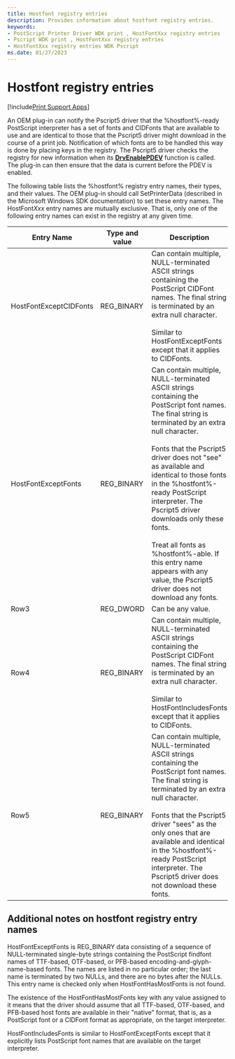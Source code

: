 ```yaml
---
title: Hostfont registry entries
description: Provides information about hostfont registry entries.
keywords:
- PostScript Printer Driver WDK print , HostFontXxx registry entries
- Pscript WDK print , HostFontXxx registry entries
- HostFontXxx registry entries WDK Pscript
ms.date: 01/27/2023
---
```


# Hostfont registry entries

[!include[Print Support Apps](../includes/print-support-apps.md)]

An OEM plug-in can notify the Pscript5 driver that the %hostfont%-ready PostScript interpreter has a set of fonts and CIDFonts that are available to use and are identical to those that the Pscript5 driver might download in the course of a print job. Notification of which fonts are to be handled this way is done by placing keys in the registry. The Pscript5 driver checks the registry for new information when its [**DrvEnablePDEV**](/windows/win32/api/winddi/nf-winddi-drvenablepdev) function is called. The plug-in can then ensure that the data is current before the PDEV is enabled.

The following table lists the %hostfont% registry entry names, their types, and their values. The OEM plug-in should call SetPrinterData (described in the Microsoft Windows SDK documentation) to set these entry names. The HostFont*Xxx* entry names are mutually exclusive. That is, only one of the following entry names can exist in the registry at any given time.

| Entry Name | Type and value | Description |
|--|--|--|
| HostFontExceptCIDFonts | REG_BINARY | Can contain multiple, NULL-terminated ASCII strings containing the PostScript CIDFont names. The final string is terminated by an extra null character.<br><br>Similar to HostFontExceptFonts except that it applies to CIDFonts. |
| HostFontExceptFonts | REG_BINARY | Can contain multiple, NULL-terminated ASCII strings containing the PostScript font names. The final string is terminated by an extra null character.<br><br>Fonts that the Pscript5 driver does not "see" as available and identical to those fonts in the %hostfont%-ready PostScript interpreter. The Pscript5 driver downloads only these fonts.<br><br>Treat all fonts as %hostfont%-able. If this entry name appears with any value, the Pscript5 driver does not download any fonts. |
| Row3 | REG_DWORD | Can be any value. |
| Row4 | REG_BINARY | Can contain multiple, NULL-terminated ASCII strings containing the PostScript CIDFont names. The final string is terminated by an extra null character.<br><br>Similar to HostFontIncludesFonts except that it applies to CIDFonts. |
| Row5 | REG_BINARY | Can contain multiple, NULL-terminated ASCII strings containing the PostScript font names. The final string is terminated by an extra null character.<br><br>Fonts that the Pscript5 driver "sees" as the only ones that are available and identical in the %hostfont%-ready PostScript interpreter. The Pscript5 driver does not download these fonts. |

## Additional notes on hostfont registry entry names

HostFontExceptFonts is REG_BINARY data consisting of a sequence of NULL-terminated single-byte strings containing the PostScript findfont names of TTF-based, OTF-based, or PFB-based encoding-and-glyph-name-based fonts. The names are listed in no particular order; the last name is terminated by two NULLs, and there are no bytes after the NULLs. This entry name is checked only when HostFontHasMostFonts is not found.

The existence of the HostFontHasMostFonts key with any value assigned to it means that the driver should assume that all TTF-based, OTF-based, and PFB-based host fonts are available in their "native" format, that is, as a PostScript font or a CIDFont format as appropriate, on the target interpreter.

HostFontIncludesFonts is similar to HostFontExceptFonts except that it explicitly lists PostScript font names that are available on the target interpreter.
